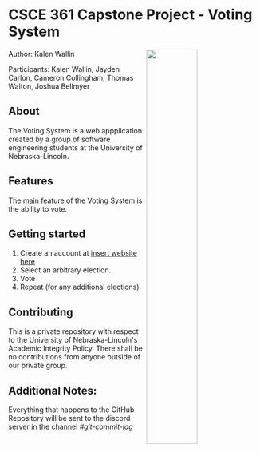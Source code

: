# CSCE 361 Capstone Project - Voting System
<img align="right" src="https://raw.githubusercontent.com/kalenwallin/csce361/master/Branding/VotingSystemLogo.png?token=AHQF77BRI3WE5LETVMVQAK3AOTA26" width=45% height=45%>
Author: Kalen Wallin

Participants: Kalen Wallin, Jayden Carlon, Cameron Collingham, Thomas Walton, Joshua Bellmyer

## About
The Voting System is a web appplication created by a group of software engineering students at the University of Nebraska-Lincoln.

## Features
The main feature of the Voting System is the ability to vote.

## Getting started
1. Create an account at [insert website here](https://www.youtube.com/watch?v=dQw4w9WgXcQ&ab_channel=RickAstleyVEVO)
2. Select an arbitrary election.
3. Vote
4. Repeat (for any additional elections).

## Contributing
This is a private repository with respect to the University of Nebraska-Lincoln's Academic Integrity Policy. There shall be no contributions from anyone outside of our private group.

## Additional Notes:
Everything that happens to the GitHub Repository will be sent to the discord server in the channel *#git-commit-log*
